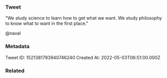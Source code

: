 ### Tweet
"We study science to learn how to get what we want. We study philosophy to know what to want in the first place."

@naval

### Metadata
Tweet ID: 1521381793940746240
Created At: 2022-05-03T06:51:00.000Z

### Related


